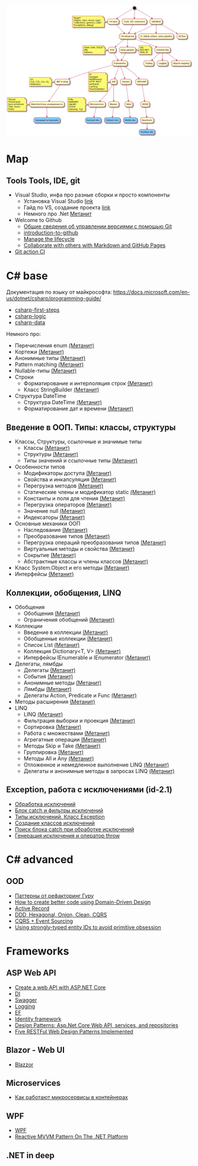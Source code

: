 ![Roadmap](roadmap.png)

# Map

## Tools Tools, IDE, git

- Visual Studio, инфа про разные сборки и просто компоненты
  - Установка Visual Studio [link](https://docs.microsoft.com/ru-ru/visualstudio/install/install-visual-studio?view=vs-2019)
  - Гайд по VS, создание проекта [link](https://docs.microsoft.com/ru-ru/visualstudio/get-started/csharp/visual-studio-ide?view=vs-2019)
  - Немного про .Net [Метанит](https://metanit.com/sharp/tutorial/1.1.php)
- Welcome to Github
  - [Общие сведения об управлении версиями с помощью Git](https://docs.microsoft.com/ru-ru/learn/paths/intro-to-vc-git/)
  - [introduction-to-github](https://docs.microsoft.com/en-us/learn/paths/collaborate-markdown-github-pages/)
  - [Manage the lifecycle](https://docs.microsoft.com/en-us/learn/paths/manage-project-lifecycle-github/)
  - [Collaborate with others with Markdown and GitHub Pages](https://docs.microsoft.com/en-us/learn/paths/collaborate-markdown-github-pages/)
- [Git action CI](https://docs.microsoft.com/en-us/learn/paths/automate-workflow-github-actions/)

# C# base

Документация по языку от майкрософта: https://docs.microsoft.com/en-us/dotnet/csharp/programming-guide/

- [csharp-first-steps](https://docs.microsoft.com/ru-ru/learn/paths/csharp-first-steps/)
- [csharp-logic](https://docs.microsoft.com/ru-ru/learn/paths/csharp-logic/)
- [csharp-data](https://docs.microsoft.com/ru-ru/learn/paths/csharp-data/)

Немного про:
- Перечисления enum [(Метанит)](https://metanit.com/sharp/tutorial/2.12.php)
- Кортежи [(Метанит)](https://metanit.com/sharp/tutorial/2.19.php)
- Анонимные типы [(Метанит)](https://metanit.com/sharp/tutorial/3.20.php)
- Pattern matching [(Метанит)](https://metanit.com/sharp/tutorial/3.34.php)
- Nullable-типы [(Метанит)](https://metanit.com/sharp/tutorial/2.17.php)
- Строки
  - Форматирование и интерполяция строк [(Метанит)](https://metanit.com/sharp/tutorial/7.5.php) 
  - Класс StringBuilder [(Метанит)](https://metanit.com/sharp/tutorial/7.3.php) 
- Структура DateTime
  - Структура DateTime [(Метанит)](https://metanit.com/sharp/tutorial/19.1.php) 
  - Форматирование дат и времени [(Метанит)](https://metanit.com/sharp/tutorial/19.2.php) 

## Введение в ООП. Типы: классы, структуры

- Классы, Структуры, ссылочные и значимые типы
  - Классы [(Метанит)](https://metanit.com/sharp/tutorial/3.1.php)
  - Структуры [(Метанит)](https://metanit.com/sharp/tutorial/2.13.php)
  - Типы значений и ссылочные типы [(Метанит)](https://metanit.com/sharp/tutorial/2.16.php)
- Особенности типов
  - Модификаторы доступа [(Метанит)](https://metanit.com/sharp/tutorial/3.2.php)
  - Свойства и инкапсуляция [(Метанит)](https://metanit.com/sharp/tutorial/3.4.php)
  - Перегрузка методов [(Метанит)](https://metanit.com/sharp/tutorial/3.5.php)
  - Статические члены и модификатор static [(Метанит)](https://metanit.com/sharp/tutorial/3.6.php)
  - Константы и поля для чтения [(Метанит)](https://metanit.com/sharp/tutorial/3.3.php)
  - Перегрузка операторов [(Метанит)](https://metanit.com/sharp/tutorial/3.36.php)
  - Значение null [(Метанит)](https://metanit.com/sharp/tutorial/3.26.php)
  - Индексаторы [(Метанит)](https://metanit.com/sharp/tutorial/4.10.php)
- Основные механики ООП
  - Наследование [(Метанит)](https://metanit.com/sharp/tutorial/3.7.php)
  - Преобразование типов [(Метанит)](https://metanit.com/sharp/tutorial/3.11.php)
  - Перегрузка операций преобразования типов [(Метанит)](https://metanit.com/sharp/tutorial/3.37.php)
  - Виртуальные методы и свойства [(Метанит)](https://metanit.com/sharp/tutorial/3.19.php)
  - Сокрытие [(Метанит)](https://metanit.com/sharp/tutorial/3.41.php)
  - Абстрактные классы и члены классов [(Метанит)](https://metanit.com/sharp/tutorial/3.8.php)
- Класс System.Object и его методы [(Метанит)](https://metanit.com/sharp/tutorial/3.10.php)
- Интерфейсы [(Метанит)](https://metanit.com/sharp/tutorial/3.9.php)

## Коллекции, обобщения, LINQ

- Обобщения
  - Обобщения [(Метанит)](https://metanit.com/sharp/tutorial/3.12.php)
  - Ограничения обобщений [(Метанит)](https://metanit.com/sharp/tutorial/3.38.php)
- Коллекции
  - Введение в коллекции [(Метанит)](https://metanit.com/sharp/tutorial/4.1.php)
  - Обобщенные коллекции [(Метанит)](https://metanit.com/sharp/tutorial/4.4.php)
  - Список List<T> [(Метанит)](https://metanit.com/sharp/tutorial/4.5.php)
  - Коллекция Dictionary<T, V> [(Метанит)](https://metanit.com/sharp/tutorial/4.9.php)
  - Интерфейсы IEnumerable и IEnumerator [(Метанит)](https://metanit.com/sharp/tutorial/4.11.php)
- Делегаты, лямбды
  - Делегаты [(Метанит)](https://metanit.com/sharp/tutorial/3.13.php)
  - События [(Метанит)](https://metanit.com/sharp/tutorial/3.14.php)
  - Анонимные методы [(Метанит)](https://metanit.com/sharp/tutorial/3.15.php)
  - Лямбды [(Метанит)](https://metanit.com/sharp/tutorial/3.16.php)
  - Делегаты Action, Predicate и Func [(Метанит)](https://metanit.com/sharp/tutorial/3.33.php)
- Методы расширения [(Метанит)](https://metanit.com/sharp/tutorial/3.18.php)
- LINQ
  - LINQ [(Метанит)](https://metanit.com/sharp/tutorial/15.1.php)
  - Фильтрация выборки и проекция [(Метанит)](https://metanit.com/sharp/tutorial/15.2.php)
  - Сортировка [(Метанит)](https://metanit.com/sharp/tutorial/15.3.php)
  - Работа с множествами [(Метанит)](https://metanit.com/sharp/tutorial/15.4.php)
  - Агрегатные операции [(Метанит)](https://metanit.com/sharp/tutorial/15.5.php)
  - Методы Skip и Take [(Метанит)](https://metanit.com/sharp/tutorial/15.11.php)
  - Группировка [(Метанит)](https://metanit.com/sharp/tutorial/15.6.php)
  - Методы All и Any [(Метанит)](https://metanit.com/sharp/tutorial/15.10.php)
  - Отложенное и немедленное выполнение LINQ [(Метанит)](https://metanit.com/sharp/tutorial/15.8.php)
  - Делегаты и анонимные методы в запросах LINQ [(Метанит)](https://metanit.com/sharp/tutorial/15.9.php)

## Exception, работа с исключениями (id-2.1)

- [Обработка исключений](https://metanit.com/sharp/tutorial/2.14.php)
- [Блок catch и фильтры исключений](https://metanit.com/sharp/tutorial/2.28.php)
- [Типы исключений. Класс Exception](https://metanit.com/sharp/tutorial/2.29.php)
- [Создание классов исключений](https://metanit.com/sharp/tutorial/3.17.php)
- [Поиск блока catch при обработке исключений](https://metanit.com/sharp/tutorial/2.30.php)
- [Генерация исключения и оператор throw](https://metanit.com/sharp/tutorial/2.31.php)

# C# advanced

## OOD
- [Паттерны от рефакторинг Гуру](https://refactoring.guru/ru)
- [How to create better code using Domain-Driven Design](https://altkomsoftware.pl/en/blog/create-better-code-using-domain-driven-design/)
- [Active Record](https://habr.com/ru/company/domclick/blog/515560/)
- [DDD, Hexagonal, Onion, Clean, CQRS](https://herbertograca.com/2017/11/16/explicit-architecture-01-ddd-hexagonal-onion-clean-cqrs-how-i-put-it-all-together/)
- [CQRS + Event Sourcing](https://danielwhittaker.me/2020/02/20/cqrs-step-step-guide-flow-typical-application/)
- [Using strongly-typed entity IDs to avoid primitive obsession](https://andrewlock.net/using-strongly-typed-entity-ids-to-avoid-primitive-obsession-part-1/)

# Frameworks

## ASP Web API
- [Create a web API with ASP.NET Core](https://docs.microsoft.com/en-us/learn/modules/build-web-api-net-core/)
- [DI](https://docs.microsoft.com/en-us/aspnet/core/fundamentals/dependency-injection)
- [Swagger](https://docs.microsoft.com/en-us/learn/modules/improve-api-developer-experience-with-swagger/)
- [Logging](https://docs.microsoft.com/en-us/learn/modules/aspnet-logging/)
- [EF](https://docs.microsoft.com/en-us/learn/modules/persist-data-ef-core/)
- [Identity framework](https://docs.microsoft.com/en-us/learn/modules/secure-aspnet-core-identity/)
- [Design Patterns: Asp.Net Core Web API, services, and repositories](https://www.forevolve.com/en/articles/2017/08/11/design-patterns-web-api-service-and-repository-part-1/)
- [Five RESTFul Web Design Patterns Implemented](https://blog.jeremylikness.com/series/five-restful-web-design-patterns-implemented-in-asp.net-core-2.0)

## Blazor - Web UI
- [Blazzor](https://docs.microsoft.com/en-us/learn/modules/build-blazor-webassembly-visual-studio-code/)

## Microservices
- [Как работают микросервисы в контейнерах](https://dou.ua/lenta/articles/microservices-net-core/)

## WPF
- [WPF](https://docs.microsoft.com/en-us/learn/modules/create-ui-for-windows-10-apps/)
- [Reactive MVVM Pattern On The .NET Platform](https://worldbeater.medium.com/reactive-mvvm-for-net-platform-175dc69cfc82)

## .NET in deep
